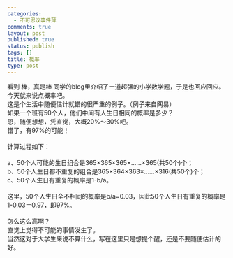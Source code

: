 ```yaml
--- 
categories: 
  - 不可思议事件薄
comments: true
layout: post
published: true
status: publish
tags: []
title: 概率
type: post
---
```

<div id="msgcns!5F971C000415D85F!332" class="bvMsg">
<div>看到 棒，真是棒 同学的blog里介绍了一道超强的小学数学题，于是也回应回应。</div>
<div>今天就来说点概率吧。</div>
<div>这是个生活中随便估计就错的很严重的例子。（例子来自网易）</div>
<div>如果一个班有50个人，他们中间有人生日相同的概率是多少？</div>
<div>恩，随便想想，凭直觉，大概20%～30%吧。</div>
<div>错了，有97%的可能！</div>
<div> </div>
<div>计算过程如下：</div>
<div> </div>
<div>a、50个人可能的生日组合是365×365×365×……×365(共50个)个；</div>
<div>b、50个人生日都不重复的组合是365×364×363×……×316(共50个)个；</div>
<div>c、50个人生日有重复的概率是1-b/a。</div>
<div> </div>
<div>这里，50个人生日全不相同的概率是b/a=0.03，因此50个人生日有重复的概率是1-0.03＝0.97，即97%。</div>
<div> </div>
<div>怎么这么高啊？</div>
<div>直觉上觉得不可能的事情发生了。</div>
<div>当然这对于大学生来说不算什么，写在这里只是想提个醒，还是不要随便估计的好。</div>
</div>
